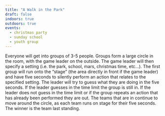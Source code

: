 ```yaml
---
title: "A Walk in the Park"
draft: false
indoors: true
outdoors: true
events:
  - christmas party
  - sunday school
  - youth group
---
```


Everyone will get into groups of 3-5 people. Groups form a large circle in the room, with the game leader on the outside. The game leader will then specify a setting (i.e. the park, school, mars, christmas time, etc…). The first group will run onto the “stage” (the area directly in front if the game leader) and have five seconds to silently perform an action that relates to the specified setting. The leader will try to guess what they are doing in the five seconds. If the leader guesses in the time limit the group is still in. If the leader does not guess in the time limit or if the group repeats an action that has already been performed they are out. The teams that are in continue to move around the circle, as each team runs on stage for their five seconds. The winner is the team last standing.
